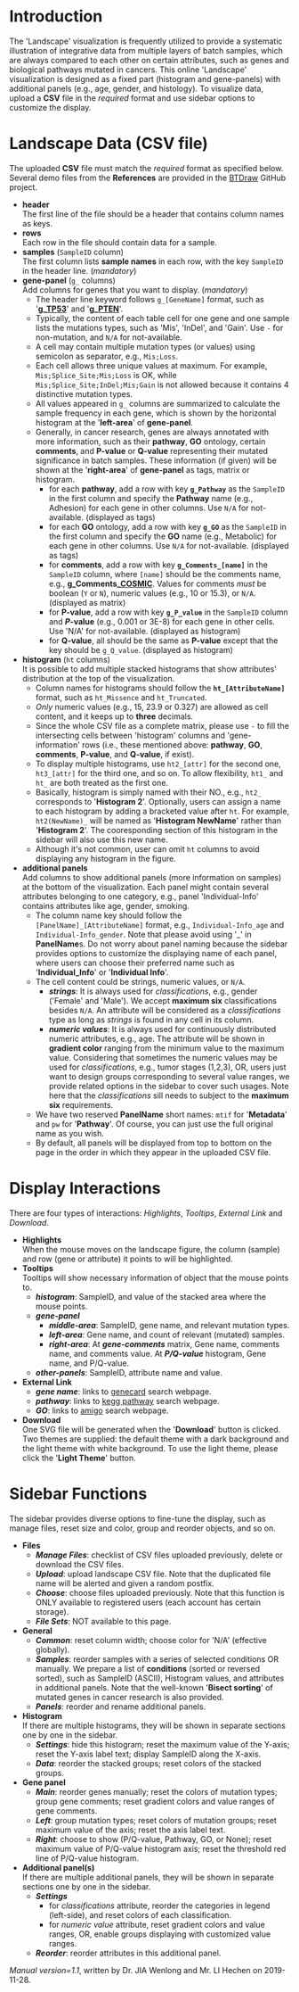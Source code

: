 # Introduction
The 'Landscape' visualization is frequently utilized to provide a systematic illustration of integrative data from multiple layers of batch samples, which are always compared to each other on certain attributes, such as genes and biological pathways mutated in cancers. This online 'Landscape' visualization is designed as a fixed part (histogram and gene-panels) with additional panels (e.g., age, gender, and histology). To visualize data, upload a **CSV** file in the *required* format and use sidebar options to customize the display.

# Landscape Data (CSV file)
The uploaded **CSV** file must match the *required* format as specified below. Several demo files from the **References** are provided in the [BTDraw](https://github.com/Nobel-Justin/BTDraw/tree/master/Landscape/demo_csv) GitHub project.

- **header**<br/>
  The first line of the file should be a header that contains column names as keys.
- **rows**<br/>
  Each row in the file should contain data for a sample.
- **samples** (`SampleID` column)<br/>
  The first column lists **sample names** in each row, with the key `SampleID` in the header line. (*mandatory*)
- **gene-panel** (`g_` columns)<br/>
  Add columns for genes that you want to display. (*mandatory*)
  - The header line keyword follows `g_[GeneName]` format, such as '**g_[TP53](http://genecards.org/cgi-bin/carddisp.pl?gene=TP53)**' and '**g_[PTEN](http://genecards.org/cgi-bin/carddisp.pl?gene=PTEN)**'.
  - Typically, the content of each table cell for one gene and one sample lists the mutations types, such as 'Mis', 'InDel', and 'Gain'. Use `-` for non-mutation, and `N/A` for not-available.
  - A cell may contain multiple mutation types (or values) using semicolon as separator, e.g., `Mis;Loss`.
  - Each cell allows three unique values at maximum. For example, `Mis;Splice_Site;Mis;Loss` is OK, while `Mis;Splice_Site;InDel;Mis;Gain` is not allowed because it contains 4 distinctive mutation types.
  - All values appeared in `g_` columns are summarized to calculate the sample frequency in each gene, which is shown by the horizontal histogram at the '**left-area**' of **gene-panel**.
  - Generally, in cancer research, genes are always annotated with more information, such as their **pathway**, **GO** ontology, certain **comments**, and **P-value** or **Q-value** representing their mutated significance in batch samples. These information (if given) will be shown at the '**right-area**' of **gene-panel** as tags, matrix or histogram.
     - for each **pathway**, add a row with key **`g_Pathway`** as the `SampleID` in the first column and specify the **Pathway** name (e.g., Adhesion) for each gene in other columns. Use `N/A` for not-available. (displayed as tags)
     - for each **GO** ontology, add a row with key **`g_GO`** as the `SampleID` in the first column and specify the **GO** name (e.g., Metabolic) for each gene in other columns. Use `N/A` for not-available. (displayed as tags)
     - for **comments**, add a row with key **`g_Comments_[name]`** in the `SampleID` column, where `[name]`  should be the comments name, e.g., **g_Comments_[COSMIC](https://cancer.sanger.ac.uk/cosmic)**. Values for comments _must_ be boolean (`Y` or `N`), numeric values (e.g., 10 or 15.3), or `N/A`. (displayed as matrix)
     - for **P-value**, add a row with key **`g_P_value`** in the `SampleID` column and **_P_-value** (e.g., 0.001 or 3E-8) for each gene in other cells. Use 'N/A' for not-available. (displayed as histogram)
     - for **Q-value**, all should be the same as **P-value** except that the key should be `g_Q_value`. (displayed as histogram)
- **histogram** (`ht` columns)<br/>
  It is possible to add multiple stacked histograms that show attributes' distribution at the top of the visualization.
  - Column names for histograms should follow the **`ht_[AttributeName]`** format, such as `ht_Missence` and `ht_Truncated`.
  - _Only_ numeric values (e.g., 15, 23.9 or 0.327) are allowed as cell content, and it keeps up to **three** decimals.
  - Since the whole CSV file as a complete matrix, please use `-` to fill the intersecting cells between 'histogram' columns and 'gene-information' rows (i.e., these mentioned above: **pathway**, **GO**, **comments**, **P-value**, and **Q-value**, if exist).
  - To display multiple histograms, use `ht2_[attr]` for the second one, `ht3_[attr]` for the third one, and so on. To allow flexibility, `ht1_` and `ht_` are both treated as the first one.
  - Basically, histogram is simply named with their NO., e.g., `ht2_` corresponds to '**Histogram 2**'. Optionally, users can assign a name to each histogram by adding a bracketed value after `ht`. For example, `ht2(NewName)_` will be named as '**Histogram NewName**' rather than '**Histogram 2**'. The cooresponding section of this histogram in the sidebar will also use this new name.
  - Although it's not common, user can omit `ht` columns to avoid displaying any histogram in the figure.
- **additional panels**<br/>
  Add columns to show additional panels (more information on samples) at the bottom of the visualization. Each panel might contain several attributes belonging to one category, e.g., panel 'Individual-Info' contains attributes like age, gender, smoking.
  - The column name key should follow the `[PanelName]_[AttributeName]` format, e.g., `Individual-Info_age` and `Individual-Info_gender`. Note that please avoid using '_' in **PanelName**s. Do not worry about panel naming because the sidebar provides options to customize the displaying name of each panel, where users can choose their preferred name such as '**Individual_Info**' or '**Individual Info**'.
  - The cell content could be strings, numeric values, or `N/A`.
     - __*strings*__: It is always used for *classifications*, e.g., gender ('Female' and 'Male'). We accept **maximum six** classifications besides `N/A`. An attribute will be considered as a *classifications* type as long as *strings* is found in any cell in its column.
     - __*numeric values*__: It is always used for continuously distributed numeric attributes, e.g., age. The attribute will be shown in **gradient color** ranging from the minimum value to the maximum value. Considering that sometimes the numeric values may be used for *classifications*, e.g., tumor stages (1,2,3), OR, users just want to design groups corresponding to several value ranges, we provide related options in the sidebar to cover such usages. Note here that the *classifications* sill needs to subject to the **maximum six** requirements.
  - We have two reserved **PanelName** short names: `mtif` for '**Metadata**' and `pw` for '**Pathway**'. Of course, you can just use the full original name as you wish.
  - By default, all panels will be displayed from top to bottom on the page in the order in which they appear in the uploaded CSV file.

# Display Interactions
There are four types of interactions: *Highlights*, *Tooltips*, *External Link* and *Download*.

- **Highlights**<br/>
  When the mouse moves on the landscape figure, the column (sample) and row (gene or attribute) it points to will be highlighted.
- **Tooltips**<br/>
  Tooltips will show necessary information of object that the mouse points to.
  - __*histogram*__: SampleID, and value of the stacked area where the mouse points.
  - __*gene-panel*__
     - __*middle-area*__: SampleID, gene name, and relevant mutation types.
     - __*left-area*__: Gene name, and count of relevant (mutated) samples.
     - __*right-area*__: At __*gene-comments*__ matrix, Gene name, comments name, and comments value. At __*P/Q-value*__ histogram, Gene name, and P/Q-value.
  - __*other-panels*__: SampleID, attribute name and value.
- **External Link**<br/>
  - __*gene name*__: links to <a href="https://www.genecards.org/" target="_blank">genecard</a> search webpage.
  - __*pathway*__: links to <a href="https://www.kegg.jp/" target="_blank">kegg pathway</a> search webpage.
  - __*GO*__: links to <a href="http://amigo.geneontology.org/" target="_blank">amigo</a> search webpage.
- **Download**<br/>
  One SVG file will be generated when the '**Download**' button is clicked. Two themes are supplied: the default theme with a dark background and the light theme with white background. To use the light theme, please click the '**Light Theme**' button.

# Sidebar Functions
The sidebar provides diverse options to fine-tune the display, such as manage files, reset size and color, group and reorder objects, and so on.

- **Files**
  - __*Manage Files*__: checklist of CSV files uploaded previously, delete or download the CSV files.
  - __*Upload*__: upload landscape CSV file. Note that the duplicated file name will be alerted and given a random postfix.
  - __*Choose*__: choose files uploaded previously. Note that this function is ONLY available to registered users (each account has certain storage).
  - __*File Sets*__: NOT available to this page.
- **General**
  - __*Common*__: reset column width; choose color for 'N/A' (effective globally).
  - __*Samples*__: reorder samples with a series of selected conditions OR manually. We prepare a list of **conditions** (sorted or reversed sorted), such as SampleID (ASCII), Histogram values, and attributes in additional panels. Note that the well-known '**Bisect sorting**' of mutated genes in cancer research is also provided.
  - __*Panels*__: reorder and rename additional panels.
- **Histogram**<br/>
  If there are multiple histograms, they will be shown in separate sections one by one in the sidebar.
  - __*Settings*__: hide this histogram; reset the maximum value of the Y-axis; reset the Y-axis label text; display SampleID along the X-axis.
  - __*Data*__: reorder the stacked groups; reset colors of the stacked groups.
- **Gene panel**
  - __*Main*__: reorder genes manually; reset the colors of mutation types; group gene comments; reset gradient colors and value ranges of gene comments.
  - __*Left*__: group mutation types; reset colors of mutation groups; reset maximum value of the axis; reset the axis label text.
  - __*Right*__: choose to show (P/Q-value, Pathway, GO, or None); reset maximum value of P/Q-value histogram axis; reset the threshold red line of P/Q-value histogram.
- **Additional panel(s)**<br/>
  If there are multiple additional panels, they will be shown in separate sections one by one in the sidebar.
  - __*Settings*__
     - for *classifications* attribute, reorder the categories in legend (left-side), and reset colors of each classification.
     - for *numeric value* attribute, reset gradient colors and value ranges, OR, enable groups displaying with customized value ranges.
  - __*Reorder*__: reorder attributes in this additional panel.

*Manual version=1.1*, written by Dr. JIA Wenlong and Mr. LI Hechen on 2019-11-28.
